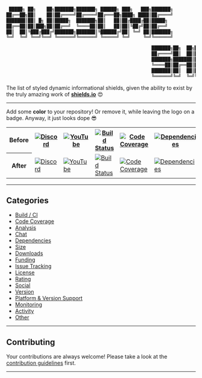 ```python
 █████╗ ██╗    ██╗███████╗███████╗ ██████╗ ███╗   ███╗███████╗
██╔══██╗██║    ██║██╔════╝██╔════╝██╔═══██╗████╗ ████║██╔════╝
███████║██║ █╗ ██║█████╗  ███████╗██║   ██║██╔████╔██║█████╗  
██╔══██║██║███╗██║██╔══╝  ╚════██║██║   ██║██║╚██╔╝██║██╔══╝  
██║  ██║╚███╔███╔╝███████╗███████║╚██████╔╝██║ ╚═╝ ██║███████╗
╚═╝  ╚═╝ ╚══╝╚══╝ ╚══════╝╚══════╝ ╚═════╝ ╚═╝     ╚═╝╚══════╝

                                                      ███████╗██╗  ██╗██╗███████╗██╗     ██████╗ ███████╗
                                                      ██╔════╝██║  ██║██║██╔════╝██║     ██╔══██╗██╔════╝
                                                      ███████╗███████║██║█████╗  ██║     ██║  ██║███████╗
                                                      ╚════██║██╔══██║██║██╔══╝  ██║     ██║  ██║╚════██║
                                                      ███████║██║  ██║██║███████╗███████╗██████╔╝███████║
                                                      ╚══════╝╚═╝  ╚═╝╚═╝╚══════╝╚══════╝╚═════╝ ╚══════╝

```
The list of styled dynamic informational shields, given the ability to exist by the truly amazing work of [**shields.io**](https://shields.io) :heart_eyes:

---

Add some **color** to your repository! Or remove it, while leaving the logo on a badge. Anyway, it just looks dope :sunglasses:

<table>
    <tr>
        <th>Before</th>
        <th>
            <a href="https://discord.gg/VnrdB6K"><img
                alt="Discord"
                src="https://img.shields.io/discord/767286138007584780"></a>
        </th>
        <th>
            <a href=""><img
                alt="YouTube"
                src="https://img.shields.io/youtube/likes/Dl-ekLb4quE?style=social"></a>
        </th>
        <th>
            <a href="https://github.com/a-maliarov/awesome-shields/blob/main/categories/build.md"><img
                alt="Build Status"
                src="https://travis-ci.com/a-maliarov/amazoncaptcha.svg?branch=master"></a>
        </th>
        <th>
            <a href="https://github.com/a-maliarov/awesome-shields/blob/main/categories/code_coverage.md"><img
                alt="Code Coverage"
                src="https://img.shields.io/codecov/c/gh/a-maliarov/amazoncaptcha"></a>
        </th>
        <th>
            <a href=""><img
                alt="Dependencies"
                src="https://img.shields.io/requires/github/a-maliarov/amazoncaptcha"></a>
        </th>
    </tr>
    <tr>
        <th>After</th>
        <td>
            <a href="https://discord.gg/VnrdB6K"><img
                alt="Discord"
                src="https://img.shields.io/discord/767286138007584780?label=Discord&logo=discord&logoColor=ffffff&labelColor=7289DA&color=2c2f33"></a>
        </td>
        <td>
            <a href=""><img
                alt="YouTube"
                src="https://img.shields.io/youtube/likes/Dl-ekLb4quE?label=Likes&logo=youtube&logoColor=ffffff&labelColor=FF0000&color=282828&style=flat"></a>
        </td>
        <td>
            <a href="https://github.com/a-maliarov/awesome-shields/blob/main/categories/build.md"><img
                alt="Build Status"
                src="https://img.shields.io/travis/a-maliarov/amazoncaptcha?branch=master&label=Travis%20CI&logo=Travis%20CI&logoColor=ffffff&labelColor=2782f7"></a>
        </td>
        <td>
            <a href="https://github.com/a-maliarov/awesome-shields/blob/main/categories/code_coverage.md"><img
                alt="Code Coverage"
                src="https://img.shields.io/codecov/c/gh/a-maliarov/amazoncaptcha?label=Codecov&logo=Codecov&logoColor=ffffff&labelColor=F01F7A"></a>
        </td>
        <td>
            <a href=""><img
                alt="Dependencies"
                src="https://img.shields.io/requires/github/a-maliarov/amazoncaptcha?label=Requirements&logoColor=ffffff&labelColor=282828"></a>
        </td>
    </tr>
</table>

---

## Categories
+ [Build / CI](https://github.com/a-maliarov/awesome-shields/blob/main/categories/build.md)
+ [Code Coverage](https://github.com/a-maliarov/awesome-shields/blob/main/categories/code_coverage.md)
+ [Analysis](https://github.com/a-maliarov/awesome-shields/blob/main/categories/analysis.md)
+ [Chat](https://github.com/a-maliarov/awesome-shields/blob/main/categories/chat.md)
+ [Dependencies](https://github.com/a-maliarov/awesome-shields/blob/main/categories/dependencies.md)
+ [Size](https://github.com/a-maliarov/awesome-shields/blob/main/categories/size.md)
+ [Downloads](https://github.com/a-maliarov/awesome-shields/blob/main/categories/downloads.md)
+ [Funding](https://github.com/a-maliarov/awesome-shields/blob/main/categories/funding.md)
+ [Issue Tracking](https://github.com/a-maliarov/awesome-shields/blob/main/categories/issue_tracking.md)
+ [License](https://github.com/a-maliarov/awesome-shields/blob/main/categories/license_.md)
+ [Rating](https://github.com/a-maliarov/awesome-shields/blob/main/categories/rating.md)
+ [Social](https://github.com/a-maliarov/awesome-shields/blob/main/categories/social.md)
+ [Version](https://github.com/a-maliarov/awesome-shields/blob/main/categories/version_.md)
+ [Platform & Version Support](https://github.com/a-maliarov/awesome-shields/blob/main/categories/platform_and_version_support.md)
+ [Monitoring](https://github.com/a-maliarov/awesome-shields/blob/main/categories/monitoring.md)
+ [Activity](https://github.com/a-maliarov/awesome-shields/blob/main/categories/activity.md)
+ [Other](https://github.com/a-maliarov/awesome-shields/blob/main/categories/other.md)

---

## Contributing
Your contributions are always welcome! Please take a look at the [contribution guidelines](https://github.com/a-maliarov/awesome-shields/blob/main/.github/CONTRIBUTING.md) first.

---
